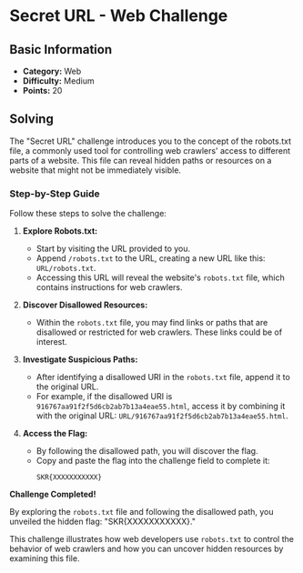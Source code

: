 # Secret URL - Web Challenge

## Basic Information
- **Category:** Web
- **Difficulty:** Medium
- **Points:** 20

## Solving
The "Secret URL" challenge introduces you to the concept of the robots.txt file, a commonly used tool for controlling web crawlers' access to different parts of a website. This file can reveal hidden paths or resources on a website that might not be immediately visible.

### Step-by-Step Guide

Follow these steps to solve the challenge:

1. **Explore Robots.txt:**
   - Start by visiting the URL provided to you.
   - Append `/robots.txt` to the URL, creating a new URL like this: `URL/robots.txt`.
   - Accessing this URL will reveal the website's `robots.txt` file, which contains instructions for web crawlers.

2. **Discover Disallowed Resources:**
   - Within the `robots.txt` file, you may find links or paths that are disallowed or restricted for web crawlers. These links could be of interest.

3. **Investigate Suspicious Paths:**
   - After identifying a disallowed URI in the `robots.txt` file, append it to the original URL.
   - For example, if the disallowed URI is `916767aa91f2f5d6cb2ab7b13a4eae55.html`, access it by combining it with the original URL: `URL/916767aa91f2f5d6cb2ab7b13a4eae55.html`.

4. **Access the Flag:**
   - By following the disallowed path, you will discover the flag.
   - Copy and paste the flag into the challenge field to complete it:
     ```
     SKR{XXXXXXXXXXX}
     ```

**Challenge Completed!**

By exploring the `robots.txt` file and following the disallowed path, you unveiled the hidden flag: "SKR{XXXXXXXXXXX}."

This challenge illustrates how web developers use `robots.txt` to control the behavior of web crawlers and how you can uncover hidden resources by examining this file.
